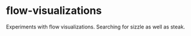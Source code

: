 # flow-visualizations

Experiments with flow visualizations. Searching for sizzle as well as steak.
